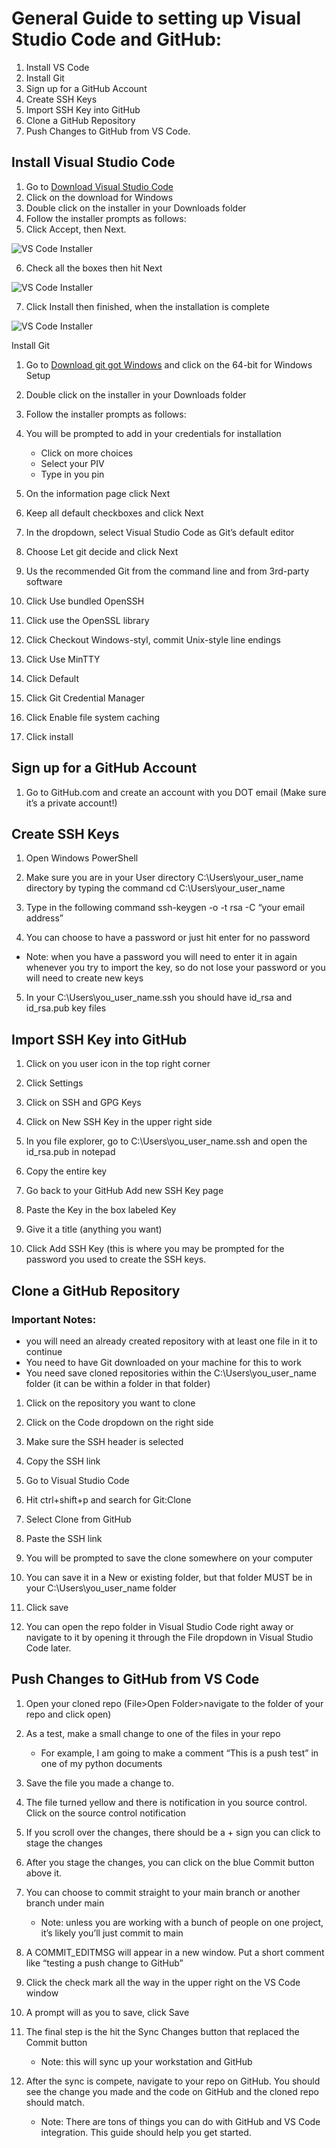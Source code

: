 
# General Guide to setting up Visual Studio Code and GitHub:
1.	Install VS Code
2.	Install Git
3.	Sign up for a GitHub Account
4.	Create SSH Keys
5.	Import SSH Key into GitHub
6.	Clone a GitHub Repository
7.	Push Changes to GitHub from VS Code. 

## Install Visual Studio Code
1.	Go to [Download Visual Studio Code](https://code.visualstudio.com/download)
2.  Click on the download for Windows
3.	Double click on the installer in your Downloads folder
4.	Follow the installer prompts as follows:
5.	Click Accept, then Next. 

![VS Code Installer](images/vscode-installer1.png)

6.	Check all the boxes then hit Next

![VS Code Installer](images/vscode-installer2.png)
 
7.	Click Install then finished, when the installation is complete

![VS Code Installer](images/vscode-installer3.png)

Install Git
1.	Go to [Download git got Windows](https://git-scm.com/download/win) and click on the 64-bit for Windows Setup
2.	Double click on the installer in your Downloads folder
3.	Follow the installer prompts as follows:
4.	You will be prompted to add in your credentials for installation
    - Click on more choices
    - Select your PIV
    - Type in you pin
5.	On the information page click Next
 
6.	Keep all default checkboxes and click Next
 
7.	In the dropdown, select Visual Studio Code as Git’s default editor
 
8.	Choose Let git decide and click Next
 

9.	Us the recommended Git from the command line and from 3rd-party software
 

10.	Click Use bundled OpenSSH
 

11.	Click use the OpenSSL library
 

12.	Click Checkout Windows-styl, commit Unix-style line endings
 

13.	Click Use MinTTY
 

14.	Click Default
 

15.	Click Git Credential Manager

 

16.	Click Enable file system caching

 

17.	Click install

 

## Sign up for a GitHub Account
1.	Go to GitHub.com and create an account with you DOT email (Make sure it’s a private account!)

## Create SSH Keys
1.	Open Windows PowerShell
2.	Make sure you are in your User directory C:\Users\your_user_name directory by typing the command cd  C:\Users\your_user_name
3.	Type in the following command ssh-keygen -o -t rsa -C “your email address”
 

4.	You can choose to have a password or just hit enter for no password
 - Note: when you have a password you will need to enter it in again whenever you try to import the key, so do not lose your password or you will need to create new keys
5.	In your C:\Users\you_user_name\.ssh you should have id_rsa and id_rsa.pub key files

## Import SSH Key into GitHub
1.	Click on you user icon in the top right corner
2.	Click Settings
3.	Click on SSH and GPG Keys
4.	Click on New SSH Key in the upper right side
5.	In you file explorer, go to C:\Users\you_user_name\.ssh and open the id_rsa.pub in notepad
6.	Copy the entire key
7.	Go back to your GitHub Add new SSH Key page
8.	Paste the Key in the box labeled Key
 
9.	Give it a title (anything you want)
10.	Click Add SSH Key (this is where you may be prompted for the password you used to create the SSH keys.

## Clone a GitHub Repository
### Important Notes:
-	you will need an already created repository with at least one file in it to continue
-	You need to have Git downloaded on your machine for this to work
-	You need save cloned repositories within the C:\Users\you_user_name folder (it can be within a folder in that folder)
1.	Click on the repository you want to clone
2.	Click on the Code dropdown on the right side
3.	Make sure the SSH header is selected
4.	Copy the SSH link
 
5.	Go to Visual Studio Code
6.	Hit ctrl+shift+p and search for Git:Clone
7.	Select Clone from GitHub
8.	Paste the SSH link
9.	You will be prompted to save the clone somewhere on your computer
10.	You can save it in a New or existing folder, but that folder MUST be in your C:\Users\you_user_name folder
11.	Click save
12.	You can open the repo folder in Visual Studio Code right away or navigate to it by opening it through the File dropdown in Visual Studio Code later. 
 
## Push Changes to GitHub from VS Code
1.	Open your cloned repo (File>Open Folder>navigate to the folder of your repo and click open)
2.	As a test, make a small change to one of the files in your repo
    - For example, I am going to make a comment “This is a push test” in one of my python documents
3.	Save the file you made a change to. 

 

4.	The file turned yellow and there is notification in you source control. Click on the source control notification
5.	If you scroll over the changes, there should be a + sign you can click to stage the changes
6.	After you stage the changes, you can click on the blue Commit button above it.
7.	You can choose to commit straight to your main branch or another branch under main
    - Note: unless you are working with a bunch of people on one project, it’s likely you’ll just commit to main

 

8.	A COMMIT_EDITMSG will appear in a new window. Put a short comment like “testing a push change to GitHub”
 
9.	Click the check mark all the way in the upper right on the VS Code window
10.	A prompt will as you to save, click Save
11.	The final step is the hit the Sync Changes button that replaced the Commit button
    - Note: this will sync up your workstation and GitHub
 

12.	After the sync is compete, navigate to your repo on GitHub. You should see the change you made and the code on GitHub and the cloned repo should match. 

    - Note: There are tons of things you can do with GitHub and VS Code integration. This guide should help you get started. 
